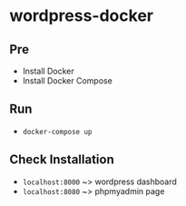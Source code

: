 # wordpress-docker

## Pre
 - Install Docker
 - Install Docker Compose

## Run
 - `docker-compose up`

## Check Installation
 - `localhost:8000` ~> wordpress dashboard
 - `localhost:8080` ~> phpmyadmin page
